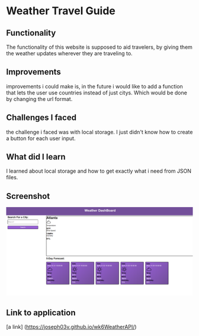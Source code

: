 # Weather Travel Guide

## Functionality
The functionality of this website is supposed to aid travelers, by 
giving them the weather updates wherever they are traveling to.
## Improvements
improvements i could make is, in the future i would like to add a function 
that lets the user use countries instead of just citys. Which would be done by
changing the url format.

## Challenges I faced
the challenge i faced was with local storage. I just didn't know how to create a button
for each user input.

## What did I learn
I learned about local storage and how to get exactly what i need from JSON files.

## Screenshot 
![Alt text](<./Assets/Screenshot 2023-10-30 211312.png>)

## Link to application
[a link] (https://joseph03v.github.io/wk6WeatherAPI/)